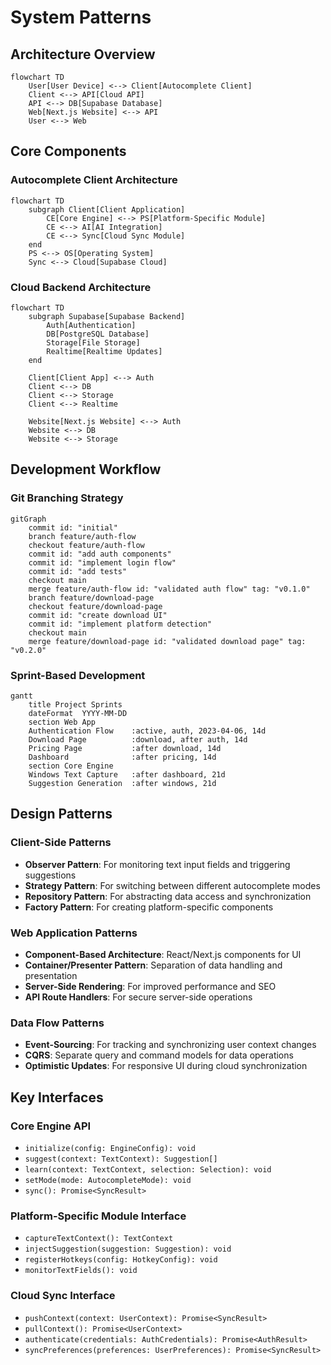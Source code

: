 # System Patterns

## Architecture Overview

```mermaid
flowchart TD
    User[User Device] <--> Client[Autocomplete Client]
    Client <--> API[Cloud API]
    API <--> DB[Supabase Database]
    Web[Next.js Website] <--> API
    User <--> Web
```

## Core Components

### Autocomplete Client Architecture
```mermaid
flowchart TD
    subgraph Client[Client Application]
        CE[Core Engine] <--> PS[Platform-Specific Module]
        CE <--> AI[AI Integration]
        CE <--> Sync[Cloud Sync Module]
    end
    PS <--> OS[Operating System]
    Sync <--> Cloud[Supabase Cloud]
```

### Cloud Backend Architecture
```mermaid
flowchart TD
    subgraph Supabase[Supabase Backend]
        Auth[Authentication]
        DB[PostgreSQL Database]
        Storage[File Storage]
        Realtime[Realtime Updates]
    end
    
    Client[Client App] <--> Auth
    Client <--> DB
    Client <--> Storage
    Client <--> Realtime
    
    Website[Next.js Website] <--> Auth
    Website <--> DB
    Website <--> Storage
```

## Development Workflow

### Git Branching Strategy
```mermaid
gitGraph
    commit id: "initial"
    branch feature/auth-flow
    checkout feature/auth-flow
    commit id: "add auth components"
    commit id: "implement login flow"
    commit id: "add tests"
    checkout main
    merge feature/auth-flow id: "validated auth flow" tag: "v0.1.0"
    branch feature/download-page
    checkout feature/download-page
    commit id: "create download UI"
    commit id: "implement platform detection"
    checkout main
    merge feature/download-page id: "validated download page" tag: "v0.2.0"
```

### Sprint-Based Development
```mermaid
gantt
    title Project Sprints
    dateFormat  YYYY-MM-DD
    section Web App
    Authentication Flow    :active, auth, 2023-04-06, 14d
    Download Page          :download, after auth, 14d
    Pricing Page           :after download, 14d
    Dashboard              :after pricing, 14d
    section Core Engine
    Windows Text Capture   :after dashboard, 21d
    Suggestion Generation  :after windows, 21d
```

## Design Patterns

### Client-Side Patterns
- **Observer Pattern**: For monitoring text input fields and triggering suggestions
- **Strategy Pattern**: For switching between different autocomplete modes
- **Repository Pattern**: For abstracting data access and synchronization
- **Factory Pattern**: For creating platform-specific components

### Web Application Patterns
- **Component-Based Architecture**: React/Next.js components for UI
- **Container/Presenter Pattern**: Separation of data handling and presentation
- **Server-Side Rendering**: For improved performance and SEO
- **API Route Handlers**: For secure server-side operations

### Data Flow Patterns
- **Event-Sourcing**: For tracking and synchronizing user context changes
- **CQRS**: Separate query and command models for data operations
- **Optimistic Updates**: For responsive UI during cloud synchronization

## Key Interfaces

### Core Engine API
- `initialize(config: EngineConfig): void`
- `suggest(context: TextContext): Suggestion[]`
- `learn(context: TextContext, selection: Selection): void`
- `setMode(mode: AutocompleteMode): void`
- `sync(): Promise<SyncResult>`

### Platform-Specific Module Interface
- `captureTextContext(): TextContext`
- `injectSuggestion(suggestion: Suggestion): void`
- `registerHotkeys(config: HotkeyConfig): void`
- `monitorTextFields(): void`

### Cloud Sync Interface
- `pushContext(context: UserContext): Promise<SyncResult>`
- `pullContext(): Promise<UserContext>`
- `authenticate(credentials: AuthCredentials): Promise<AuthResult>`
- `syncPreferences(preferences: UserPreferences): Promise<SyncResult>` 